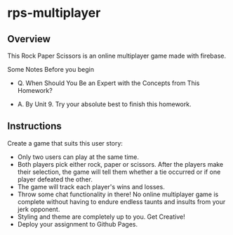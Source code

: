 # rps-multiplayer

## Overview

This Rock Paper Scissors is an online multiplayer game made with firebase.

Some Notes Before you begin

* Q. When Should You Be an Expert with the Concepts from This Homework?

* A. By Unit 9. Try your absolute best to finish this homework.

## Instructions

Create a game that suits this user story:

* Only two users can play at the same time.
* Both players pick either rock, paper or scissors. After the players make their selection, the game will tell them whether a tie occurred or if one player defeated the other.
* The game will track each player's wins and losses.
* Throw some chat functionality in there! No online multiplayer game is complete without having to endure endless taunts and insults from your jerk opponent.
* Styling and theme are completely up to you. Get Creative!
* Deploy your assignment to Github Pages.
